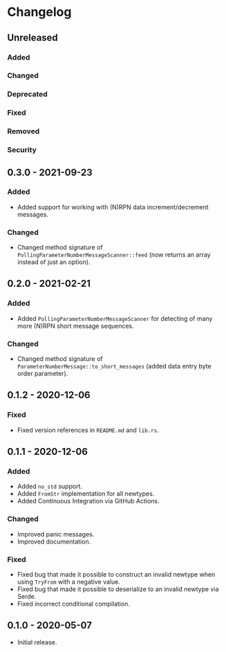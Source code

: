 # Changelog

## Unreleased

### Added

### Changed

### Deprecated

### Fixed

### Removed

### Security

## 0.3.0 - 2021-09-23

### Added

- Added support for working with (N)RPN data increment/decrement messages.

### Changed

- Changed method signature of `PollingParameterNumberMessageScanner::feed` (now returns an
  array instead of just an option).

## 0.2.0 - 2021-02-21

### Added

- Added `PollingParameterNumberMessageScanner` for detecting of many more (N)RPN short message sequences.

### Changed

- Changed method signature of `ParameterNumberMessage::to_short_messages` (added data entry byte order parameter).

## 0.1.2 - 2020-12-06

### Fixed
- Fixed version references in `README.md` and `lib.rs`.

## 0.1.1 - 2020-12-06

### Added
- Added `no_std` support.
- Added `FromStr` implementation for all newtypes.
- Added Continuous Integration via GitHub Actions.

### Changed
- Improved panic messages.
- Improved documentation.

### Fixed
- Fixed bug that made it possible to construct an invalid newtype when using `TryFrom` with a negative value.
- Fixed bug that made it possible to deserialize to an invalid newtype via Serde.
- Fixed incorrect conditional compilation.

## 0.1.0 - 2020-05-07

- Initial release.